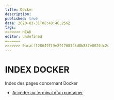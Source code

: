 ```yaml
---
title: Docker
description: 
published: true
date: 2020-03-31T08:40:48.256Z
tags: 
<<<<<<< HEAD
editor: undefined
=======
>>>>>>> 0acacff286497f9e891768325d8b837e0020dc2c
---
```


# INDEX DOCKER
Index des pages concernant Docker

- [Accèder au terminal d'un container](/docker/acces_terminal_container)